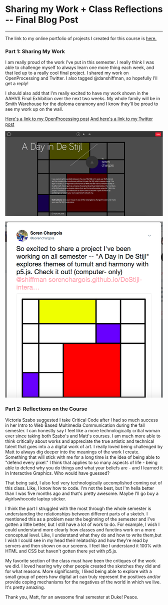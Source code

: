# Sharing my Work + Class Reflections -- Final Blog Post
------
The link to my online portfolio of projects I created for this course is [here.](https://soren-chargois.squarespace.com/interactive-graphics/)

### Part 1: Sharing My Work
I am really proud of the work I've put in this semester. I really think I was able to challenge myself to always learn one more thing each week, and that led up to a really cool final project. I shared my work on OpenProcessing and Twitter. I also tagged @danshiffman, so hopefully I'll get a reply!

I should also add that I'm really excited to have my work shown in the AAHVS Final Exhibition over the next two weeks. My whole family will be in Smith Warehouse for the diploma ceramony and I know they'll be proud to see my work up on the wall.

[Here's a link to my OpenProcessing post](https://www.openprocessing.org/sketch/543605)
[And here's a link to my Twitter post](https://twitter.com/sorenchargois/status/989717256237006848)


![Openprocessing](images/op.png?raw=true "Openprocessing")


![Twitter](images/twitter.png?raw=true "Twitter")


### Part 2: Reflections on the Course
Victoria Szabo suggested I take Critical Code after I had so much success in her Intro to Web Based Multimedia Communication during the fall semester. I can honestly say I feel like a more technologically critial woman ever since taking both Szabo's and Matt's courses. I am much more able to think critically about works and appreciate the true artistic and technical talent that goes into a a digital work of art. I really loved being challenged by Matt to always dig deeper into the meanings of the work I create. Something that will stick with me for a long time is the idea of being able to "defend every pixel." I think that applies to so many aspects of life - being able to defend why you do things and what your beliefs are - and I learned it in Interactive Graphics. Who would have guessed?

That being said, I also feel very technologically accomplished coming out of this class. Like, I know how to code. I'm not the best, but I'm hella better than I was five months ago and that's pretty awesome. Maybe I'll go buy a #girlswhocode laptop sticker. 

I think the part I struggled with the most through the whole semester is understanding the relationships between different parts of a sketch. I mentioned this as a problem near the beginning of the semester and I've gotten a little better, but I still have a lot of work to do. For example, I wish I could understand more clearly how classes and functins work on a more conceptual level. Like, I understand what they do and how to write them,but I wish I could see in my head their relatoship and how they're read by servers and then shown on our screens. I feel like I understand it 100% with HTML and CSS but haven't gotten there yet with p5.js. 

My favorite section of the class must have been the critiques of the work we did. I loved hearing why other people created the sketches they did and for what reasons. More significantly, I liked being able to explore with a small group of peers how digital art can truly represent the positives and/or provide coping mechanisms for the negatives of the world in which we live. It's pretty amazing. 

Thank you, Matt, for an awesome final semester at Duke! Peace.